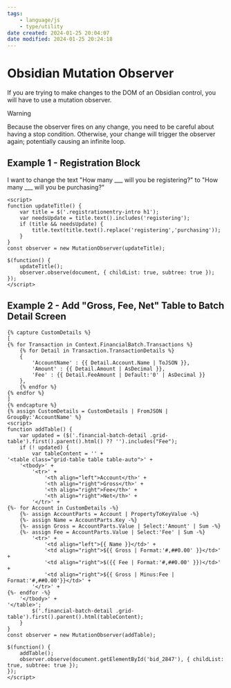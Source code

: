 ```yaml
---
tags:
    - language/js
    - type/utility
date created: 2024-01-25 20:04:07
date modified: 2024-01-25 20:24:18
---
```


# Obsidian Mutation Observer

If you are trying to make changes to the DOM of an Obsidian control, you will have to use a mutation observer.

> [!Warning]
> Because the observer fires on any change, you need to be careful about having a stop condition. Otherwise, your change will trigger the observer again; potentially causing an infinite loop.

## Example 1 - Registration Block

I want to change the text "How many ___ will you be registering?" to "How many ___ will you be purchasing?"

```liquid
<script>
function updateTitle() {
    var title = $('.registrationentry-intro h1');
    var needsUpdate = title.text().includes('registering');
    if (title && needsUpdate) {
        title.text(title.text().replace('registering','purchasing'));
    }
}
const observer = new MutationObserver(updateTitle);

$(function() {
    updateTitle();
    observer.observe(document, { childList: true, subtree: true });
});
</script>
```

## Example 2 - Add "Gross, Fee, Net" Table to Batch Detail Screen

```liquid
{% capture CustomDetails %}
[
{% for Transaction in Context.FinancialBatch.Transactions %}
    {% for Detail in Transaction.TransactionDetails %}
    {
        'AccountName' : {{ Detail.Account.Name | ToJSON }},
        'Amount' : {{ Detail.Amount | AsDecimal }},
        'Fee' : {{ Detail.FeeAmount | Default:'0' | AsDecimal }}
    },
    {% endfor %}
{% endfor %}
]
{% endcapture %}
{% assign CustomDetails = CustomDetails | FromJSON | GroupBy:'AccountName' %}
<script>
function addTable() {
    var updated = ($('.financial-batch-detail .grid-table').first().parent().html() ?? '').includes("Fee");
    if (! updated) {
        var tableContent = '' +
'<table class="grid-table table table-auto">' + 
    '<tbody>' +
        '<tr>' +
            '<th align="left">Account</th>' +
            '<th align="right">Gross</th>' +
            '<th align="right">Fee</th>' +
            '<th align="right">Net</th>' +
        '</tr>' +
{%- for Account in CustomDetails -%}
    {%- assign AccountParts = Account | PropertyToKeyValue -%}
    {%- assign Name = AccountParts.Key -%}
    {%- assign Gross = AccountParts.Value | Select:'Amount' | Sum -%}
    {%- assign Fee = AccountParts.Value | Select:'Fee' | Sum -%}
        '<tr>' +
            '<td align="left">{{ Name }}</td>' +
            '<td align="right">${{ Gross | Format:'#,##0.00' }}</td>' +
            '<td align="right">$({{ Fee | Format:'#,##0.00' }})</td>' +
            '<td align="right">${{ Gross | Minus:Fee | Format:'#,##0.00'}}</td>' +
        '</tr>' +
{%- endfor -%}
    '</tbody>' +
'</table>';
        $('.financial-batch-detail .grid-table').first().parent().html(tableContent);
    }
}
const observer = new MutationObserver(addTable);

$(function() {
    addTable();
    observer.observe(document.getElementById('bid_2847'), { childList: true, subtree: true });
});
</script>
```

